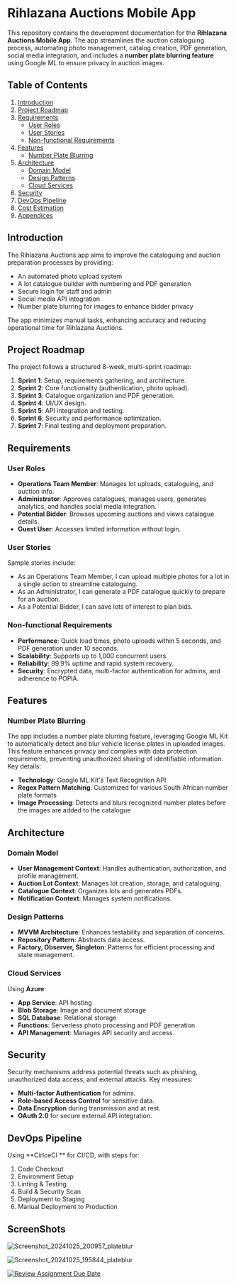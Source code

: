 # Rihlazana Auctions Mobile App

This repository contains the development documentation for the **Rihlazana Auctions Mobile App**. The app streamlines the auction cataloguing process, automating photo management, catalog creation, PDF generation, social media integration, and includes a **number plate blurring feature** using Google ML to ensure privacy in auction images.

## Table of Contents
1. [Introduction](#introduction)
2. [Project Roadmap](#project-roadmap)
3. [Requirements](#requirements)
   - [User Roles](#user-roles)
   - [User Stories](#user-stories)
   - [Non-functional Requirements](#non-functional-requirements)
4. [Features](#features)
   - [Number Plate Blurring](#number-plate-blurring)
5. [Architecture](#architecture)
   - [Domain Model](#domain-model)
   - [Design Patterns](#design-patterns)
   - [Cloud Services](#cloud-services)
6. [Security](#security)
7. [DevOps Pipeline](#devops-pipeline)
8. [Cost Estimation](#cost-estimation)
9. [Appendices](#appendices)

## Introduction
The Rihlazana Auctions app aims to improve the cataloguing and auction preparation processes by providing:
- An automated photo upload system
- A lot catalogue builder with numbering and PDF generation
- Secure login for staff and admin
- Social media API integration
- Number plate blurring for images to enhance bidder privacy

The app minimizes manual tasks, enhancing accuracy and reducing operational time for Rihlazana Auctions.

## Project Roadmap
The project follows a structured 8-week, multi-sprint roadmap:
1. **Sprint 1**: Setup, requirements gathering, and architecture.
2. **Sprint 2**: Core functionality (authentication, photo upload).
3. **Sprint 3**: Catalogue organization and PDF generation.
4. **Sprint 4**: UI/UX design.
5. **Sprint 5**: API integration and testing.
6. **Sprint 6**: Security and performance optimization.
7. **Sprint 7**: Final testing and deployment preparation.

## Requirements

### User Roles
- **Operations Team Member**: Manages lot uploads, cataloguing, and auction info.
- **Administrator**: Approves catalogues, manages users, generates analytics, and handles social media integration.
- **Potential Bidder**: Browses upcoming auctions and views catalogue details.
- **Guest User**: Accesses limited information without login.

### User Stories
Sample stories include:
- As an Operations Team Member, I can upload multiple photos for a lot in a single action to streamline cataloguing.
- As an Administrator, I can generate a PDF catalogue quickly to prepare for an auction.
- As a Potential Bidder, I can save lots of interest to plan bids.

### Non-functional Requirements
- **Performance**: Quick load times, photo uploads within 5 seconds, and PDF generation under 10 seconds.
- **Scalability**: Supports up to 1,000 concurrent users.
- **Reliability**: 99.9% uptime and rapid system recovery.
- **Security**: Encrypted data, multi-factor authentication for admins, and adherence to POPIA.

## Features

### Number Plate Blurring
The app includes a number plate blurring feature, leveraging Google ML Kit to automatically detect and blur vehicle license plates in uploaded images. This feature enhances privacy and complies with data protection requirements, preventing unauthorized sharing of identifiable information. Key details:
- **Technology**: Google ML Kit's Text Recognition API
- **Regex Pattern Matching**: Customized for various South African number plate formats
- **Image Processing**: Detects and blurs recognized number plates before the images are added to the catalogue

## Architecture

### Domain Model
- **User Management Context**: Handles authentication, authorization, and profile management.
- **Auction Lot Context**: Manages lot creation, storage, and cataloguing.
- **Catalogue Context**: Organizes lots and generates PDFs.
- **Notification Context**: Manages system notifications.

### Design Patterns
- **MVVM Architecture**: Enhances testability and separation of concerns.
- **Repository Pattern**: Abstracts data access.
- **Factory, Observer, Singleton**: Patterns for efficient processing and state management.

### Cloud Services
Using **Azure**:
- **App Service**: API hosting
- **Blob Storage**: Image and document storage
- **SQL Database**: Relational storage
- **Functions**: Serverless photo processing and PDF generation
- **API Management**: Manages API security and access.

## Security
Security mechanisms address potential threats such as phishing, unauthorized data access, and external attacks. Key measures:
- **Multi-factor Authentication** for admins.
- **Role-based Access Control** for sensitive data.
- **Data Encryption** during transmission and at rest.
- **OAuth 2.0** for secure external API integration.

## DevOps Pipeline
Using **CirlceCI ** for CI/CD, with steps for:
1. Code Checkout
2. Environment Setup
3. Linting & Testing
4. Build & Security Scan
5. Deployment to Staging
6. Manual Deployment to Production

## ScreenShots



![Screenshot_20241025_200957_plateblur](https://github.com/user-attachments/assets/237a4f02-40e7-4ca8-aa93-e63a945483bb)



![Screenshot_20241025_195844_plateblur](https://github.com/user-attachments/assets/dc944a63-3206-4c33-9471-05ba8d61b17a)



[![Review Assignment Due Date](https://classroom.github.com/assets/deadline-readme-button-22041afd0340ce965d47ae6ef1cefeee28c7c493a6346c4f15d667ab976d596c.svg)](https://classroom.github.com/a/e6SRsF6I)
